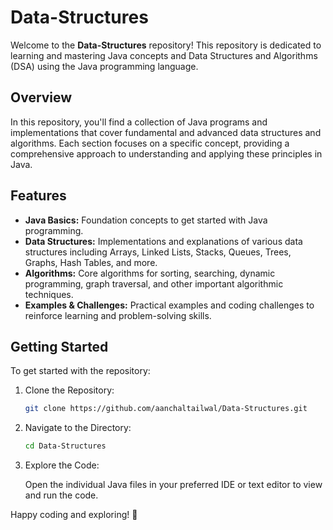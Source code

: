 
# Data-Structures

Welcome to the **Data-Structures** repository! This repository is dedicated to learning and mastering Java concepts and Data Structures and Algorithms (DSA) using the Java programming language.

## Overview

In this repository, you'll find a collection of Java programs and implementations that cover fundamental and advanced data structures and algorithms. Each section focuses on a specific concept, providing a comprehensive approach to understanding and applying these principles in Java.

## Features

- **Java Basics:** Foundation concepts to get started with Java programming.
- **Data Structures:** Implementations and explanations of various data structures including Arrays, Linked Lists, Stacks, Queues, Trees, Graphs, Hash Tables, and more.
- **Algorithms:** Core algorithms for sorting, searching, dynamic programming, graph traversal, and other important algorithmic techniques.
- **Examples & Challenges:** Practical examples and coding challenges to reinforce learning and problem-solving skills.

## Getting Started

To get started with the repository:

1. Clone the Repository:

   ```bash
   git clone https://github.com/aanchaltailwal/Data-Structures.git
   ```

2. Navigate to the Directory:

   ```bash
   cd Data-Structures
   ```

3. Explore the Code:

   Open the individual Java files in your preferred IDE or text editor to view and run the code.

Happy coding and exploring! 🚀

